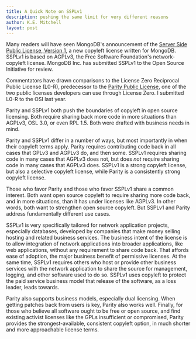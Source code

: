 ```yaml
---
title: A Quick Note on SSPLv1
description: pushing the same limit for very different reasons
author: K.E. Mitchell
layout: post
---
```


Many readers will have seen MongoDB's announcement of the [Server Side Public License, Version 1](https://www.mongodb.com/licensing/server-side-public-license), a new copyleft license written for MongoDB.  SSPLv1 is based on AGPLv3, the Free Software Foundation's network-copyleft license.  MongoDB Inc. has submitted SSPLv1 to the Open Source Initiative for review.

Commentators have drawn comparisons to the License Zero Reciprocal Public License (L0-R), predecessor to the [Parity Public License](https://licensezero.com/licenses/parity), one of the two public licenses developers can use through License Zero.  I submitted L0-R to the OSI last year.

Parity and SSPLv1 both push the boundaries of copyleft in open source licensing.  Both require sharing back more code in more situations than AGPLv3, OSL 3.0, or even RPL 1.5.  Both were drafted with business needs in mind.

Parity and SSPLv1 differ in a number of ways, but most importantly in when their copyleft terms apply.  Parity requires contributing code back in all cases that GPLv3 and AGPLv3 do, and then some.  SSPLv1 requires sharing code in many cases that AGPLv3 does not, but does _not_ require sharing code in many cases that AGPLv3 does.  SSPLv1 is a strong copyleft license, but also a selective copyleft license, while Parity is a consistently strong copyleft license.

Those who favor Parity and those who favor SSPLv1 share a common interest.  Both want open source copyleft to require sharing more code back, and in more situations, than it has under licenses like AGPLv3.  In other words, both want to strengthen open source copyleft.  But SSPLv1 and Parity address fundamentally different use cases.

SSPLv1 is very specifically tailored for network application projects, especially databases, developed by companies that make money selling hosting and related business services.  The business intent of the license is to allow integration of network applications into broader applications, like web applications, without any requirement to share code back.  That affords ease of adoption, the major business benefit of permissive licenses.  At the same time, SSPLv1 requires others who host or provide other business services with the network application to share the source for management, logging, and other software used to do so.  SSPLv1 uses copyleft to protect the paid service business model that release of the software, as a loss leader, leads towards.

Parity also supports business models, especially dual licensing.  When getting patches back from users is key, Parity also works well.  Finally, for those who believe all software ought to be free or open source, and find existing activist licenses like the GPLs insufficient or compromised, Parity provides the strongest-available, consistent copyleft option, in much shorter and more approachable license terms.
